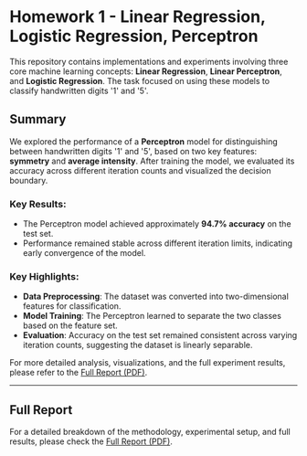 
# Homework 1 - Linear Regression, Logistic Regression, Perceptron

This repository contains implementations and experiments involving three core machine learning concepts: **Linear Regression**, **Linear Perceptron**, and **Logistic Regression**. The task focused on using these models to classify handwritten digits '1' and '5'.

## Summary

We explored the performance of a **Perceptron** model for distinguishing between handwritten digits '1' and '5', based on two key features: **symmetry** and **average intensity**. After training the model, we evaluated its accuracy across different iteration counts and visualized the decision boundary.

### Key Results:
- The Perceptron model achieved approximately **94.7% accuracy** on the test set.
- Performance remained stable across different iteration limits, indicating early convergence of the model.

### Key Highlights:
- **Data Preprocessing**: The dataset was converted into two-dimensional features for classification.
- **Model Training**: The Perceptron learned to separate the two classes based on the feature set.
- **Evaluation**: Accuracy on the test set remained consistent across varying iteration counts, suggesting the dataset is linearly separable.

For more detailed analysis, visualizations, and the full experiment results, please refer to the [Full Report (PDF)](report/Homework1_Report.pdf).

---

## Full Report

For a detailed breakdown of the methodology, experimental setup, and full results, please check the [Full Report (PDF)](report/Homework1_Report.pdf).

